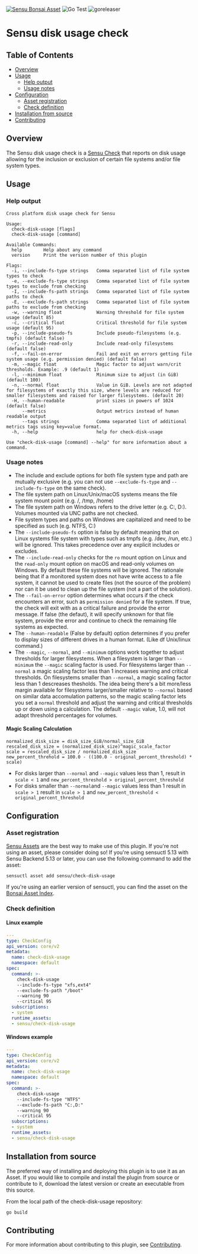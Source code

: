 [![Sensu Bonsai Asset](https://img.shields.io/badge/Bonsai-Download%20Me-brightgreen.svg?colorB=89C967&logo=sensu)](https://bonsai.sensu.io/assets/sensu/check-disk-usage)
![Go Test](https://github.com/sensu/check-disk-usage/workflows/Go%20Test/badge.svg)
![goreleaser](https://github.com/sensu/check-disk-usage/workflows/goreleaser/badge.svg)

# Sensu disk usage check

## Table of Contents
- [Overview](#overview)
- [Usage](#usage)
  - [Help output](#help-output)
  - [Usage notes](#usage-notes)
- [Configuration](#configuration)
  - [Asset registration](#asset-registration)
  - [Check definition](#check-definition)
- [Installation from source](#installation-from-source)
- [Contributing](#contributing)

## Overview

The Sensu disk usage check is a [Sensu Check][2] that reports on disk usage
allowing for the inclusion or exclusion of certain file systems and/or file
system types.

## Usage

### Help output
```
Cross platform disk usage check for Sensu

Usage:
  check-disk-usage [flags]
  check-disk-usage [command]

Available Commands:
  help        Help about any command
  version     Print the version number of this plugin

Flags:
  -i, --include-fs-type strings   Comma separated list of file system types to check
  -e, --exclude-fs-type strings   Comma separated list of file system types to exclude from checking
  -I, --include-fs-path strings   Comma separated list of file system paths to check
  -E, --exclude-fs-path strings   Comma separated list of file system paths to exclude from checking
  -w, --warning float             Warning threshold for file system usage (default 85)
  -c, --critical float            Critical threshold for file system usage (default 95)
  -p, --include-pseudo-fs         Include pseudo-filesystems (e.g. tmpfs) (default false)
  -r, --include-read-only         Include read-only filesystems (default false)
  -f, --fail-on-error             Fail and exit on errors getting file system usage (e.g. permission denied) (default false)
  -m, --magic float               Magic factor to adjust warn/crit thresholds. Example: .9 (default 1)
  -l, --minimum float             Minimum size to adjust (in GiB) (default 100)
  -n, --normal float              Value in GiB. Levels are not adapted for filesystems of exactly this size, where levels are reduced for smaller filesystems and raised for larger filesystems. (default 20)
  -H, --human-readable            print sizes in powers of 1024 (default false)
      --metrics                   Output metrics instead of human readable output
      --tags strings              Comma separated list of additional metrics tags using key=value format.
  -h, --help                      help for check-disk-usage

Use "check-disk-usage [command] --help" for more information about a command.
```

### Usage notes

* The include and exclude options for both file system type and path are
mutually exclusive (e.g. you can not use `--exclude-fs-type` and
`--include-fs-type` on the same check).
* The file system path on Linux/Unix/macOS systems means the file system mount
point (e.g. /, /tmp, /home)
* The file system path on Windows refers to the drive letter (e.g. C:, D:).
Volumes mounted via UNC paths are not checked.
* File system types and paths on Windows are capitalized and need to be
specified as such (e.g. NTFS, C:)
* The `--include-pseudo-fs` option is false by default meaning that on Linux
systems file system with types such as tmpfs (e.g. /dev, /run, etc.) will
be ignored. This takes precedence over any explicit includes or excludes.
* The `--include-read-only` checks for the `ro` mount option on Linux and the
`read-only` mount option on macOS and read-only volumes on Windows.  By default
these file systems will be ignored. The rationale being that if a monitored
system does not have write access to a file system, it cannot be used to create
files (not the source of the problem) nor can it be used to clean up the file
system (not a part of the solution).
* The `--fail-on-error` option determines what occurs if the check encounters an
error, such as `permission denied` for a file system.  If true, the check will
exit with as a critical failure and provide the error message.  If false (the
defaut), it will specify unknown for that file system, provide the error and
continue to check the remaining file systems as expected.
* The `--human-readable` (False by default) option determines if you prefer
to display sizes of different drives in a human format. (Like df Unix/linux
command.)
* The `--magic`, `--normal`, and `--minimum` options work together to adjust 
thresholds for larger filesystems. When a filesystem is larger than `--minimum` 
the `--magic` scaling factor is used. For filesystems larger than `--normal` a magic scaling 
factor less than 1 increases warning and critical thresholds. On filesystems
smaller than `--normal`, a magic scaling factor less than 1 descreases thesholds.
The idea being there's a bit more/less margin available for filesystems 
larger/smaller relative to `--normal` based on similar data accomulation patterns, so the magic scaling factor lets you set a `normal` threshold and adjust the warning and critical thresholds up or down using a calculation.  The default `--magic` value, 1.0, will not adapt threshold percentages for volumes. 

#### Magic Scaling Calculation

```
normalized_disk_size = disk_size_GiB/normal_size_GiB
rescaled_disk_size = (normalized_disk_size)^magic_scale_factor
scale = rescaled_disk_size / normalized_disk_size
new_percent_threhold = 100.0 - ((100.0 - original_percent_threshold) * scale)
```

* For disks larger than `--normal` and `--magic` values less than 1, 
result in `scale < 1` and `new_percent_threshold > original_percent_threshold`  
* For disks smaller than `--normal`and `--magic` values less than 1 result in `scale > 1` 
result in `scale > 1` and `new_percent_threshold < original_percent_threshold`  

## Configuration

### Asset registration

[Sensu Assets][4] are the best way to make use of this plugin. If you're not
using an asset, please consider doing so! If you're using sensuctl 5.13 with
Sensu Backend 5.13 or later, you can use the following command to add the asset:

```
sensuctl asset add sensu/check-disk-usage
```

If you're using an earlier version of sensuctl, you can find the asset on the [Bonsai Asset Index][3].

### Check definition

#### Linux example

```yml
---
type: CheckConfig
api_version: core/v2
metadata:
  name: check-disk-usage
  namespace: default
spec:
  command: >-
    check-disk-usage
    --include-fs-type "xfs,ext4"
    --exclude-fs-path "/boot"
    --warning 90
    --critical 95
  subscriptions:
  - system
  runtime_assets:
  - sensu/check-disk-usage
```

#### Windows example
```yml
---
type: CheckConfig
api_version: core/v2
metadata:
  name: check-disk-usage
  namespace: default
spec:
  command: >-
    check-disk-usage
    --include-fs-type "NTFS"
    --exclude-fs-path "C:,D:"
    --warning 90
    --critical 95
  subscriptions:
  - system
  runtime_assets:
  - sensu/check-disk-usage
```

## Installation from source

The preferred way of installing and deploying this plugin is to use it as an
Asset. If you would like to compile and install the plugin from source or
contribute to it, download the latest version or create an executable from this
source.

From the local path of the check-disk-usage repository:

```
go build
```

## Contributing

For more information about contributing to this plugin, see [Contributing][1].

[1]: https://github.com/sensu/sensu-go/blob/master/CONTRIBUTING.md
[2]: https://docs.sensu.io/sensu-go/latest/reference/checks/
[3]: https://bonsai.sensu.io/assets/sensu/check-disk-usage
[4]: https://docs.sensu.io/sensu-go/latest/reference/assets/
